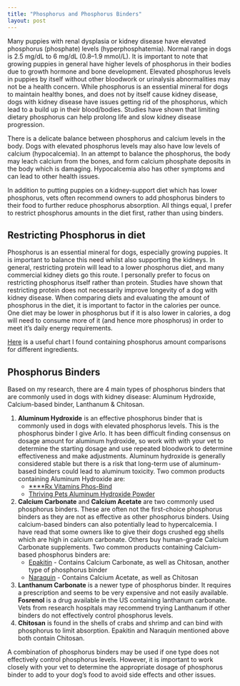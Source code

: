 ```yaml
---
title: "Phosphorus and Phosphorus Binders"
layout: post
---
```

Many puppies with renal dysplasia or kidney disease have elevated phosphorus (phosphate) levels (hyperphosphatemia). Normal range in dogs is 2.5 mg/dL to 6 mg/dL (0.8–1.9 mmol/L). It is important to note that growing puppies in general have higher levels of phosphorus in their bodies due to growth hormone and bone development. Elevated phosphorus levels in puppies by itself without other bloodwork or urinalysis abnormalities may not be a health concern. While phosphorus is an essential mineral for dogs to maintain healthy bones, and does not by itself cause kidney disease, dogs with kidney disease have issues getting rid of the phosphorus, which lead to a build up in their blood/bodies. Studies have shown that limiting dietary phosphorus can help prolong life and slow kidney disease progression. 

There is a delicate balance between phosphorus and calcium levels in the body. Dogs with elevated phosphorus levels may also have low levels of calcium (hypocalcemia). In an attempt to balance the phosphorus, the body may leach calcium from the bones, and form calcium phosphate deposits in the body which is damaging. Hypocalcemia also has other symptoms and can lead to other health issues.

In addition to putting puppies on a kidney-support diet which has lower phosphorus, vets often recommend owners to add phosphorus binders to their food to further reduce phosphorus absorption. All things equal, I prefer to restrict phosphorus amounts in the diet first, rather than using binders.

## Restricting Phosphorus in diet

Phosphorus is an essential mineral for dogs, especially growing puppies. It is important to balance this need whilst also supporting the kidneys. In general, restricting protein will lead to a lower phosphorus diet, and many commercial kidney diets go this route. I personally prefer to focus on restricting phosphorus itself rather than protein. Studies have shown that restricting protein does not necessarily improve longevity of a dog with kidney disease. When comparing diets and evaluating the amount of phosphorus in the diet, it is important to factor in the calories per ounce.  One diet may be lower in phosphorus but if it is also lower in calories, a dog will need to consume more of it (and hence more phosphorus) in order to meet it’s daily energy requirements. 

[Here](https://www.nephrologyonline.com/kidney-disease-dietary-needs-phosphorus-food-list) is a useful chart I found containing phosphorus amount comparisons for different ingredients. 

## Phosphorus Binders

Based on my research, there are 4 main types of phosphorus binders that are commonly used in dogs with kidney disease: Aluminum Hydroxide, Calcium-based binder, Lanthanum & Chitosan. 

1. **Aluminum Hydroxide** is an effective phosphorus binder that is commonly used in dogs with elevated phosphorus levels. This is the phosphorus binder I give Arlo. It has been difficult finding consensus on dosage amount for aluminum hydroxide, so work with with your vet to determine the starting dosage and use repeated bloodwork to determine effectiveness and make adjustments. Aluminum hydroxide is generally considered stable but there is a risk that long-term use of aluminum-based binders could lead to aluminum toxicity. Two common products containing Aluminum Hydroxide are:
    - [****Rx Vitamins Phos-Bind](https://www.chewy.com/rx-vitamins-phos-bind-powder-kidney/dp/186060)
    - [Thriving Pets Aluminum Hydroxide Powder](https://thrivingpets.com/products/aluminum-hydroxide-powder-usp-200-gram-jar)
2. **Calcium Carbonate** and **Calcium Acetate** are two commonly used phosphorus binders. These are often not the first-choice phosphorus binders as they are not as effective as other phosphorus binders. Using calcium-based binders can also potentially lead to hypercalcemia. I have read that some owners like to give their dogs crushed egg shells which are high in calcium carbonate. Others buy human-grade Calcium Carbonate supplements. Two common products containing Calcium-based phosphorus binders are:
    - [Epakitin](https://www.chewy.com/vetoquinol-epakitin-powder-urinary/dp/102188) - Contains Calcium Carbonate, as well as Chitosan, another type of phosphorus binder
    - [Naraquin](https://www.naraquin.com/) - Contains Calcium Acetate, as well as Chitosan
3. **Lanthanum Carbonate** is a newer type of phosphorus binder. It requires a prescription and seems to be very expensive and not easily available. **Fosrenol** is a drug available in the US containing lanthanum carbonate. Vets from research hospitals may recommend trying Lanthanum if other binders do not effectively control phosphorus levels.
4. **Chitosan** is found in the shells of crabs and shrimp and can bind with phosphorus to limit absorption. Epakitin and Naraquin mentioned above both contain Chitosan. 

A combination of phosphorus binders may be used if one type does not effectively control phosphorus levels. However, it is important to work closely with your vet to determine the appropriate dosage of phosphorus binder to add to your dog’s food to avoid side effects and other issues.
